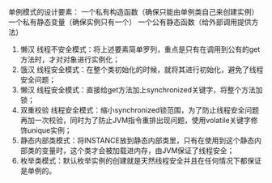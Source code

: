 单例模式的设计要素：
    一个私有构造函数（确保只能由单例类自己来创建实例）
    一个私有静态变量（确保实例只有一个）
    一个公有静态函数（给外部调用提供方法）
1. 懒汉 线程不安全模式：将上述要素简单罗列，重点是只有在调用到公有的get方法时，才对对象进行实例化；
2. 饿汉 线程安全模式：在整个类初始化的时候，就将其进行初始化，避免了线程安全问题；
3. 懒汉 线程安全模式：直接给get方法加上synchronized关键字，将整个方法加锁；
4. 双重校验 线程安全模式：缩小synchronized锁范围，为了防止线程安全问题再加一次校验，同时为了防止JVM指令重排出现问题，使用volatile关键字修饰unique实例；
5. 静态内部类模式：将INSTANCE放到静态内部类里，只有在使用到这个静态内部类的变量时，这个类才会被加载进内存，由JVM保证了线程安全；
6. 枚举类模式：默认枚举实例的创建就是天然线程安全并且在任何情况下都保证是单例的。